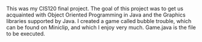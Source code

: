 This was my CIS120 final project. The goal of this project was to get us acquainted with Object Oriented Programming in Java and the 
Graphics libraries supported by Java. I created a game called bubble trouble, which can be found on Miniclip, and which I enjoy very much.
Game.java is the file to be executed.
